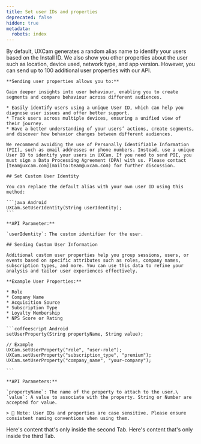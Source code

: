 ```yaml
---
title: Set user IDs and properties
deprecated: false
hidden: true
metadata:
  robots: index
---
```

<Tabs>
  <Tab title="First Tab">
    By default, UXCam generates a random alias name to identify your users based on the Install ID. We also show you other properties about the user such as location, device used, network type, and app version. However, you can send up to 100 additional user properties with our API.

    **Sending user properties allows you to:**

    Gain deeper insights into user behaviour, enabling you to create segments and compare behaviour across different audiences.

    * Easily identify users using a unique User ID, which can help you diagnose user issues and offer better support.
    * Track users across multiple devices, ensuring a unified view of their journey.
    * Have a better understanding of your users’ actions, create segments, and discover how behavior changes between different audiences.

    We recommend avoiding the use of Personally Identifiable Information (PII), such as email addresses or phone numbers. Instead, use a unique User ID to identify your users in UXCam. If you need to send PII, you must sign a Data Processing Agreement (DPA) with us. Please contact [team@uxcam.com](mailto:team@uxcam.com) for further discussion.

    ## Set Custom User Identity

    You can replace the default alias with your own user ID using this method:

    ```java Android
    UXCam.setUserIdentity(String userIdentity);
    ```

    **API Parameter:**

    `userIdentity`: The custom identifier for the user.

    ## Sending Custom User Information

    Additional custom user properties help you group sessions, users, or events based on specific attributes such as roles, company names, subscription types, and more. You can use this data to refine your analysis and tailor user experiences effectively.

    **Example User Properties:**

    * Role
    * Company Name
    * Acquisition Source
    * Subscription Type
    * Loyalty Membership
    * NPS Score or Rating

    ```coffeescript Android
    setUserProperty(String propertyName, String value);

    // Example
    UXCam.setUserProperty("role", "user-role");
    UXCam.setUserProperty("subscription_type", "premium");
    UXCam.setUserProperty("company_name", "your-company");

    ```

    **API Parameters:**

    `propertyName`: The name of the property to attach to the user.\
    `value`: A value to associate with the property. String or Number are accepted for value.

    > 🚧 Note: User IDs and properties are case sensitive. Please ensure consistent naming conventions when using them.
  </Tab>

  <Tab title="Second Tab">
    Here's content that's only inside the second Tab.
  </Tab>

  <Tab title="Third Tab">
    Here's content that's only inside the third Tab.
  </Tab>
</Tabs>